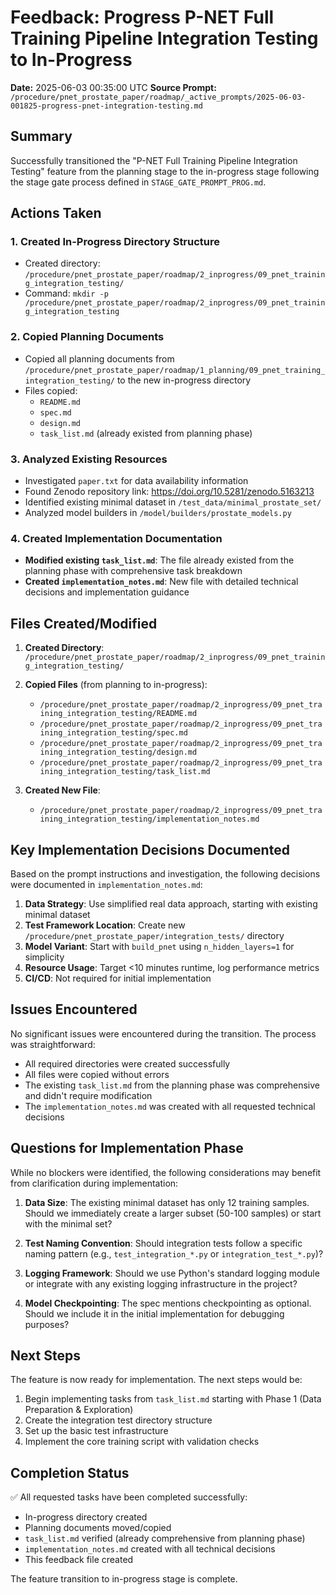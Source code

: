 # Feedback: Progress P-NET Full Training Pipeline Integration Testing to In-Progress

**Date:** 2025-06-03 00:35:00 UTC
**Source Prompt:** `/procedure/pnet_prostate_paper/roadmap/_active_prompts/2025-06-03-001825-progress-pnet-integration-testing.md`

## Summary

Successfully transitioned the "P-NET Full Training Pipeline Integration Testing" feature from the planning stage to the in-progress stage following the stage gate process defined in `STAGE_GATE_PROMPT_PROG.md`.

## Actions Taken

### 1. Created In-Progress Directory Structure
- Created directory: `/procedure/pnet_prostate_paper/roadmap/2_inprogress/09_pnet_training_integration_testing/`
- Command: `mkdir -p /procedure/pnet_prostate_paper/roadmap/2_inprogress/09_pnet_training_integration_testing`

### 2. Copied Planning Documents
- Copied all planning documents from `/procedure/pnet_prostate_paper/roadmap/1_planning/09_pnet_training_integration_testing/` to the new in-progress directory
- Files copied:
  - `README.md`
  - `spec.md`
  - `design.md`
  - `task_list.md` (already existed from planning phase)

### 3. Analyzed Existing Resources
- Investigated `paper.txt` for data availability information
- Found Zenodo repository link: https://doi.org/10.5281/zenodo.5163213
- Identified existing minimal dataset in `/test_data/minimal_prostate_set/`
- Analyzed model builders in `/model/builders/prostate_models.py`

### 4. Created Implementation Documentation
- **Modified existing `task_list.md`**: The file already existed from the planning phase with comprehensive task breakdown
- **Created `implementation_notes.md`**: New file with detailed technical decisions and implementation guidance

## Files Created/Modified

1. **Created Directory**: `/procedure/pnet_prostate_paper/roadmap/2_inprogress/09_pnet_training_integration_testing/`

2. **Copied Files** (from planning to in-progress):
   - `/procedure/pnet_prostate_paper/roadmap/2_inprogress/09_pnet_training_integration_testing/README.md`
   - `/procedure/pnet_prostate_paper/roadmap/2_inprogress/09_pnet_training_integration_testing/spec.md`
   - `/procedure/pnet_prostate_paper/roadmap/2_inprogress/09_pnet_training_integration_testing/design.md`
   - `/procedure/pnet_prostate_paper/roadmap/2_inprogress/09_pnet_training_integration_testing/task_list.md`

3. **Created New File**:
   - `/procedure/pnet_prostate_paper/roadmap/2_inprogress/09_pnet_training_integration_testing/implementation_notes.md`

## Key Implementation Decisions Documented

Based on the prompt instructions and investigation, the following decisions were documented in `implementation_notes.md`:

1. **Data Strategy**: Use simplified real data approach, starting with existing minimal dataset
2. **Test Framework Location**: Create new `/procedure/pnet_prostate_paper/integration_tests/` directory
3. **Model Variant**: Start with `build_pnet` using `n_hidden_layers=1` for simplicity
4. **Resource Usage**: Target <10 minutes runtime, log performance metrics
5. **CI/CD**: Not required for initial implementation

## Issues Encountered

No significant issues were encountered during the transition. The process was straightforward:
- All required directories were created successfully
- All files were copied without errors
- The existing `task_list.md` from the planning phase was comprehensive and didn't require modification
- The `implementation_notes.md` was created with all requested technical decisions

## Questions for Implementation Phase

While no blockers were identified, the following considerations may benefit from clarification during implementation:

1. **Data Size**: The existing minimal dataset has only 12 training samples. Should we immediately create a larger subset (50-100 samples) or start with the minimal set?

2. **Test Naming Convention**: Should integration tests follow a specific naming pattern (e.g., `test_integration_*.py` or `integration_test_*.py`)?

3. **Logging Framework**: Should we use Python's standard logging module or integrate with any existing logging infrastructure in the project?

4. **Model Checkpointing**: The spec mentions checkpointing as optional. Should we include it in the initial implementation for debugging purposes?

## Next Steps

The feature is now ready for implementation. The next steps would be:

1. Begin implementing tasks from `task_list.md` starting with Phase 1 (Data Preparation & Exploration)
2. Create the integration test directory structure
3. Set up the basic test infrastructure
4. Implement the core training script with validation checks

## Completion Status

✅ All requested tasks have been completed successfully:
- In-progress directory created
- Planning documents moved/copied
- `task_list.md` verified (already comprehensive from planning phase)
- `implementation_notes.md` created with all technical decisions
- This feedback file created

The feature transition to in-progress stage is complete.